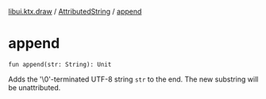 [libui.ktx.draw](../index.md) / [AttributedString](index.md) / [append](./append.md)

# append

`fun append(str: String): Unit`

Adds the '\\0'-terminated UTF-8 string `str` to the end. The new substring will be unattributed.

